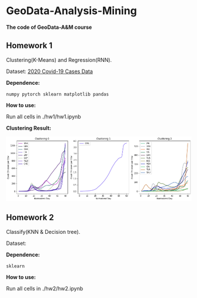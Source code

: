 # GeoData-Analysis-Mining


**The code of GeoData-A&M course**


## Homework 1
Clustering(K-Means) and Regression(RNN).

Dataset: [2020 Covid-19 Cases Data](https://www.ecdc.europa.eu/en/publications-data/download-todays-data-geographic-distribution-covid-19-cases-worldwide)

**Dependence:**
```
numpy pytorch sklearn matplotlib pandas
```
**How to use:**

Run all cells in ./hw1/hw1.ipynb

**Clustering Result:**

![clustering](image\clustering.png)
## Homework 2
Classify(KNN & Decision tree).

Dataset: []()

**Dependence:**
```
sklearn
```
**How to use:**

Run all cells in ./hw2/hw2.ipynb


